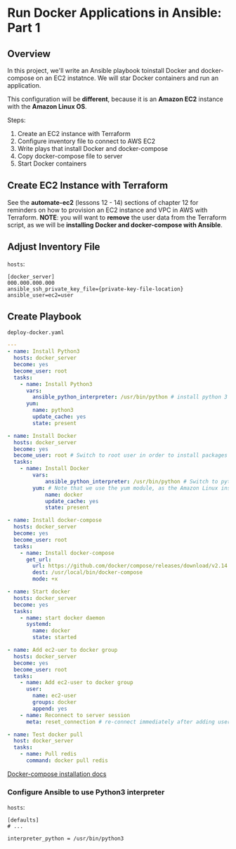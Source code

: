 # Run Docker Applications in Ansible: Part 1

## Overview

In this project, we'll write an Ansible playbook toinstall Docker and
docker-compose on an EC2 instatnce. We will star Docker containers and run an
application.

This configuration will be **different**, because it is an **Amazon EC2**
instance with the **Amazon Linux OS**.

Steps:

1. Create an EC2 instance with Terraform
2. Configure inventory file to connect to AWS EC2
3. Write plays that install Docker and docker-compose
4. Copy docker-compose file to server
5. Start Docker containers

## Create EC2 Instance with Terraform

See the **automate-ec2** (lessons 12 - 14) sections of chapter 12 for reminders
on how to provision an EC2 instance and VPC in AWS with Terraform. **NOTE**: you
will want to **remove** the user data from the Terraform script, as we will be
**installing Docker and docker-compose with Ansible**.

## Adjust Inventory File

`hosts`:

```
[docker_server]
000.000.000.000
ansible_ssh_private_key_file={private-key-file-location}
ansible_user=ec2=user

```

## Create Playbook

`deploy-docker.yaml`

```yaml
---
- name: Install Python3
  hosts: docker_server
  become: yes
  become_user: root
  tasks:
    - name: Install Python3
      vars:
        ansible_python_interpreter: /usr/bin/python # install python 3 using the python 2 interpreter as python3 is not available yet
      yum:
        name: python3
        update_cache: yes
        state: present

- name: Install Docker
  hosts: docker_server
  become: yes
  become_user: root # Switch to root user in order to install packages
  tasks:
    - name: Install Docker
        vars:
            ansible_python_interpreter: /usr/bin/python # Switch to python 2 for yum tasks
        yum: # Note that we use the yum module, as the Amazon Linux instance OS uses yum as its package manager
            name: docker
            update_cache: yes
            state: present

- name: Install docker-compose
  hosts: docker_server
  become: yes
  become_user: root
  tasks:
    - name: Install docker-compose
      get_url:
        url: https://github.com/docker/compose/releases/download/v2.14.0/docker-compose-Linux-{{lookup('pipe', 'uname -m')}} # 'pipe' is an ansible lookup plugin. It calculates the output of the shell command and pipes it to the left side of your lookup.
        dest: /usr/local/bin/docker-compose
        mode: +x

- name: Start docker
  hosts: docker_server
  become: yes
  tasks:
    - name: start docker daemon
      systemd:
        name: docker
        state: started

- name: Add ec2-uer to docker group
  hosts: docker_server
  become: yes
  become_user: root
  tasks:
    - name: Add ec2-user to docker group
      user:
        name: ec2-user
        groups: docker
        append: yes
    - name: Reconnect to server session
      meta: reset_connection # re-connect immediately after adding user to docker group, so group addition takes effect right away

- name: Test docker pull
  host: docker_server
  tasks:
    - name: Pull redis
      command: docker pull redis
```

[Docker-compose installation docs](https://docs.docker.com/compose/install/)

### Configure Ansible to use Python3 interpreter

`hosts`:

```
[defaults]
# ...

interpreter_python = /usr/bin/python3
```
